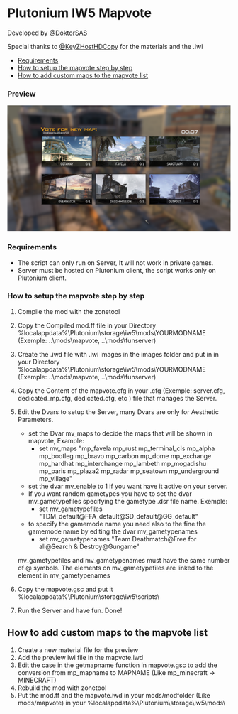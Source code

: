 # Plutonium IW5 Mapvote
Developed by [@DoktorSAS](https://twitter.com/DoktorSAS)

Special thanks to [@KeyZHostHDCopy](https://twitter.com/KeyZHostHDCopy) for the materials and the .iwi


 - [Requirements](#requirements)
 - [How to setup the mapvote step by step](#how-to-setup-the-mapvote-step-by-step)
 - [How to add custom maps to the mapvote list](#how-to-add-custom-maps-to-the-mapvote-list)

### Preview
![preview](iw5_preview.png)


### Requirements

- The script can only run on Server, It will not work in private games.
- Server must be hosted on Plutonium client, the script works only on Plutonium client.


### How to setup the mapvote step by step

 1) Compile the mod with the zonetool 
 2) Copy the Compiled mod.ff file in your Directory %localappdata%\Plutonium\storage\iw5\mods\YOURMODNAME (Exemple: ..\mods\mapvote, ..\mods\funserver)
 3) Create the .iwd file with .iwi images in the images folder and put in in your Directory %localappdata%\Plutonium\storage\iw5\mods\YOURMODNAME (Exemple: ..\mods\mapvote, ..\mods\funserver)
 4) Copy the Content of the mapvote.cfg in your .cfg (Exemple: server.cfg, dedicated_mp.cfg, dedicated.cfg, etc ) file that manages the Server.
 5) Edit the Dvars to setup the Server, many Dvars are only for Aesthetic Parameters.
    - set the Dvar mv_maps to decide the maps that will be shown in mapvote, Example:
        - set mv_maps "mp_favela mp_rust mp_terminal_cls mp_alpha mp_bootleg mp_bravo mp_carbon mp_dome mp_exchange mp_hardhat mp_interchange mp_lambeth mp_mogadishu mp_paris mp_plaza2 mp_radar mp_seatown mp_underground mp_village"
    - set the dvar mv_enable to 1 if you want have it active on your server.
    - If you want random gametypes you have to set the dvar mv_gametypefiles specifying the gametype .dsr file name. Exemple:
        - set mv_gametypefiles "TDM_default@FFA_default@SD_default@GG_default"
    - to specify the gamemode name you need also to the fine the gamemode name by editing the dvar mv_gametypenames
        - set mv_gametypenames "Team Deathmatch@Free for all@Search & Destroy@Gungame"
    
    mv_gametypefiles and mv_gametypenames must have the same number of @ symbols. The elements on mv_gametypefiles 
    are linked to the element in mv_gametypenames
 5) Copy the mapvote.gsc and put it %localappdata%\Plutonium\storage\iw5\scripts\
 6) Run the Server and have fun. Done!

## How to add custom maps to the mapvote list
  1) Create a new material file for the preview
  2) Add the preview iwi file in the mapvote.iwd
  3) Edit the case in the getmapname function in mapvote.gsc to add the conversion from mp_mapname to MAPNAME (Like mp_minecraft -> MINECRAFT)
  3) Rebuild the mod with zonetool
  4) Put the mod.ff and the mapvote.iwd in your mods/modfolder (Like mods/mapvote) in your %localappdata%\Plutonium\storage\iw5\mods\
